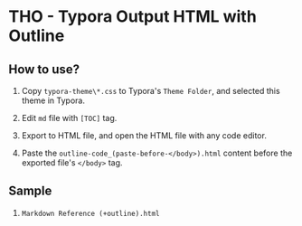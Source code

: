 # THO - Typora Output HTML with Outline

## How to use?

1. Copy `typora-theme\*.css` to Typora's `Theme Folder`, and selected this theme in Typora.

2. Edit `md` file with `[TOC]` tag.

3. Export to HTML file, and open the HTML file with any code editor.

4. Paste the `outline-code_(paste-before-</body>).html` content before the exported file's `</body>` tag.

## Sample

1. `Markdown Reference (+outline).html`